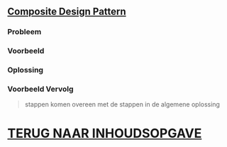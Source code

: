 ## [Composite Design Pattern]()

### Probleem

### Voorbeeld

### Oplossing

### Voorbeeld Vervolg

> stappen komen overeen met de stappen in de algemene oplossing

# [TERUG NAAR INHOUDSOPGAVE](../README.md)
